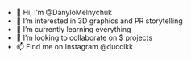 - 👋 Hi, I’m @DanyloMelnychuk
- 👀 I’m interested in 3D graphics and PR storytelling
- 🌱 I’m currently learning everything
- 💞️ I’m looking to collaborate on $ projects
- 📫 Find me on Instagram @duccikk

<!---
DanyloMelnychuk/DanyloMelnychuk is a ✨ special ✨ repository because its `README.md` (this file) appears on your GitHub profile.
You can click the Preview link to take a look at your changes.
--->
